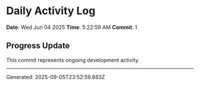# Daily Activity Log

**Date**: Wed Jun 04 2025
**Time**: 5:22:59 AM
**Commit**: 1

## Progress Update

This commit represents ongoing development activity.

---
Generated: 2025-09-05T23:52:59.883Z
